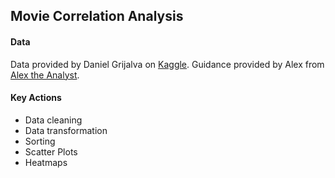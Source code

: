 ## Movie Correlation Analysis

#### Data

Data provided by Daniel Grijalva on [Kaggle](https://www.kaggle.com/datasets/danielgrijalvas/movies).
Guidance provided by Alex from [Alex the Analyst](https://www.youtube.com/@AlexTheAnalyst).

#### Key Actions

- Data cleaning
- Data transformation
- Sorting
- Scatter Plots
- Heatmaps
